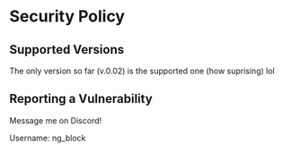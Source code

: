 # Security Policy

## Supported Versions

The only version so far (v.0.02) is the supported one (how suprising) lol

## Reporting a Vulnerability

Message me on Discord!

Username:
ng_block
